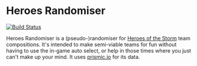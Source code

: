# Heroes Randomiser

[![Build Status](https://dev.azure.com/aeklundh-enterprises/Heroes%20Randomiser/_apis/build/status/Heroes%20Randomiser?branchName=master)](https://dev.azure.com/aeklundh-enterprises/Heroes%20Randomiser/_build/latest?definitionId=2&branchName=master)

Heroes Randomiser is a (pseudo-)randomiser for [Heroes of the Storm](https://heroesofthestorm.com/) team compositions. It's intended to make semi-viable teams for fun without having to use the in-game auto select, or help in those times where you just can't make up your mind. It uses [prismic.io](https://prismic.io/) for its data.
